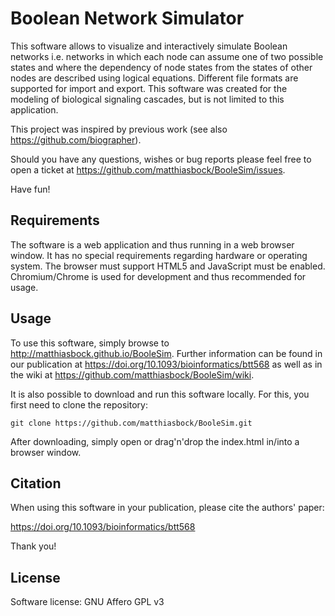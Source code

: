 Boolean Network Simulator
==================

This software allows to visualize and interactively simulate Boolean networks
i.e. networks in which each node can assume one of two possible states and
where the dependency of node states from the states of other nodes
are described using logical equations.
Different file formats are supported for import and export.
This software was created for the modeling of biological signaling cascades,
but is not limited to this application.

This project was inspired by previous work (see also https://github.com/biographer).

Should you have any questions, wishes or bug reports
please feel free to open a ticket at https://github.com/matthiasbock/BooleSim/issues.

Have fun!

## Requirements

The software is a web application and thus running in a web browser window.
It has no special requirements regarding hardware or operating system.
The browser must support HTML5 and JavaScript must be enabled.
Chromium/Chrome is used for development and thus recommended for usage.

## Usage

To use this software, simply browse to http://matthiasbock.github.io/BooleSim.
Further information can be found in our publication at https://doi.org/10.1093/bioinformatics/btt568
as well as in the wiki at https://github.com/matthiasbock/BooleSim/wiki.

It is also possible to download and run this software locally.
For this, you first need to clone the repository:
~~~
git clone https://github.com/matthiasbock/BooleSim.git
~~~
After downloading, simply open or drag'n'drop the index.html in/into a browser window.

## Citation

When using this software in your publication, please cite the authors' paper:

https://doi.org/10.1093/bioinformatics/btt568

Thank you!

## License

Software license: GNU Affero GPL v3
